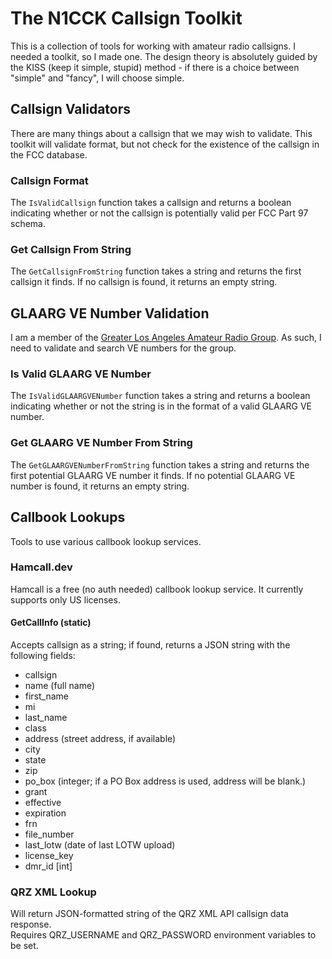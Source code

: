 # The N1CCK Callsign Toolkit
This is a collection of tools for working with amateur radio callsigns. I needed a toolkit, so I made one. The design theory is absolutely guided by the KISS (keep it simple, stupid) method - if there is a choice between "simple" and "fancy", I will choose simple.

## Callsign Validators
There are many things about a callsign that we may wish to validate. This toolkit will validate format, but not check for the existence of the callsign in the FCC database.

### Callsign Format
The `IsValidCallsign` function takes a callsign and returns a boolean indicating whether or not the callsign is potentially valid per FCC Part 97 schema.

### Get Callsign From String
The `GetCallsignFromString` function takes a string and returns the first callsign it finds.  If no callsign is found, it returns an empty string.

## GLAARG VE Number Validation
I am a member of the [Greater Los Angeles Amateur Radio Group](http://www.glaarg.org/). As such, I need to validate and search VE numbers for the group. 

### Is Valid GLAARG VE Number
The `IsValidGLAARGVENumber` function takes a string and returns a boolean indicating whether or not the string is in the format of a valid GLAARG VE number.

### Get GLAARG VE Number From String
The `GetGLAARGVENumberFromString` function takes a string and returns the first potential GLAARG VE number it finds.  If no potential GLAARG VE number is found, it returns an empty string.

## Callbook Lookups
Tools to use various callbook lookup services.

### Hamcall.dev
Hamcall is a free (no auth needed) callbook lookup service. It currently  supports only US licenses.
#### GetCallInfo (static)
Accepts callsign as a string; if found, returns a JSON string with the following fields:
- callsign
- name (full name)
- first_name
- mi
- last_name
- class
- address (street address, if available)
- city
- state
- zip
- po_box (integer; if a PO Box address is used, address will be blank.)
- grant
- effective
- expiration
- frn
- file_number
- last_lotw (date of last LOTW upload)
- license_key
- dmr_id [int]

### QRZ XML Lookup
Will return JSON-formatted string of the QRZ XML API callsign data response.  
Requires QRZ_USERNAME and QRZ_PASSWORD environment variables to be set.